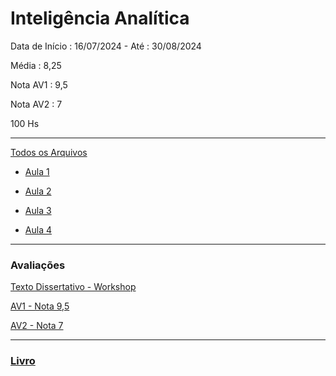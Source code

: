 # Inteligência Analítica


  Data de Início : 16/07/2024 - Até : 30/08/2024
  
  Média : 8,25
  
  Nota AV1 : 9,5
  
  Nota AV2 : 7

  100 Hs

  ---


[Todos os Arquivos](https://github.com/Lelebertoldi/aulas_Unifael/tree/main/2.%20M%C3%B3dulo%20A%20-%20237730%20.%207%20-%20Intelig%C3%AAncia%20Anal%C3%ADtica%20-%20D.20242.A)

- [Aula 1](https://github.com/Lelebertoldi/aulas_Unifael/blob/main/2.%20M%C3%B3dulo%20A%20-%20237730%20.%207%20-%20Intelig%C3%AAncia%20Anal%C3%ADtica%20-%20D.20242.A/INTELIGENCIA_ANALITICA_AULA_01.pdf)

- [Aula 2](https://github.com/Lelebertoldi/aulas_Unifael/blob/main/2.%20M%C3%B3dulo%20A%20-%20237730%20.%207%20-%20Intelig%C3%AAncia%20Anal%C3%ADtica%20-%20D.20242.A/INTELIGENCIA_ANALITICA_AULA_02.pdf)

- [Aula 3](https://github.com/Lelebertoldi/aulas_Unifael/blob/main/2.%20M%C3%B3dulo%20A%20-%20237730%20.%207%20-%20Intelig%C3%AAncia%20Anal%C3%ADtica%20-%20D.20242.A/INTELIGENCIA_ANALITICA_AULA_03.pdf)

- [Aula 4](https://github.com/Lelebertoldi/aulas_Unifael/blob/main/2.%20M%C3%B3dulo%20A%20-%20237730%20.%207%20-%20Intelig%C3%AAncia%20Anal%C3%ADtica%20-%20D.20242.A/INTELIGENCIA_ANALITICA_AULA_04.pdf)

---

### Avaliações

[Texto Dissertativo - Workshop](https://github.com/Lelebertoldi/aulas_Unifael/blob/main/2.%20M%C3%B3dulo%20A%20-%20237730%20.%207%20-%20Intelig%C3%AAncia%20Anal%C3%ADtica%20-%20D.20242.A/texto%20dissertativo%20workshop.docx)

[AV1 - Nota 9,5](https://github.com/Lelebertoldi/aulas_Unifael/blob/main/2.%20M%C3%B3dulo%20A%20-%20237730%20.%207%20-%20Intelig%C3%AAncia%20Anal%C3%ADtica%20-%20D.20242.A/Atividade%20Contextualizada%20-%20AV1%20-%202.docx)

[AV2 - Nota 7](https://github.com/Lelebertoldi/aulas_Unifael/blob/main/2.%20M%C3%B3dulo%20A%20-%20237730%20.%207%20-%20Intelig%C3%AAncia%20Anal%C3%ADtica%20-%20D.20242.A/AV2%20-%202.docx)

---

### [Livro](https://github.com/Lelebertoldi/aulas_Unifael/blob/main/2.%20M%C3%B3dulo%20A%20-%20237730%20.%207%20-%20Intelig%C3%AAncia%20Anal%C3%ADtica%20-%20D.20242.A/E-Book%20Completo_Fundamentos%20da%20Intelig%C3%AAncia%20Anal%C3%ADtica%20(Intelig%C3%AAncia%20Anal%C3%ADtica)_DIGITAL%20PAGES_V2%20(Vers%C3%A3o%20Digital).pdf)


